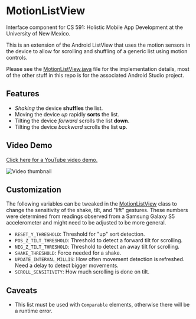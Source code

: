 # MotionListView
Interface component for CS 591: Holistic Mobile App Development at the University of New Mexico.

This is an extension of the Android ListView that uses the motion sensors in the 
device to allow for scrolling and shuffling of a generic list using motion controls.

Please see the [MotionListView.java](https://github.com/lnunno/AndroidInterfaceComponent/blob/master/app/src/main/java/com/lnunno/interfacecomponent/MotionListView.java) file for the implementation details, most of the other stuff in this repo is for 
the associated Android Studio project.

## Features
* *Shaking* the device **shuffles** the list.
* Moving the device *up* rapidly **sorts** the list.
* Tilting the device *forward* scrolls the list **down**.
* Tilting the device *backward* scrolls the list **up**.

## Video Demo
[Click here for a YouTube video demo.](http://youtu.be/16Shkz2pT6k)

![Video thumbnail](http://img.youtube.com/vi/16Shkz2pT6k/0.jpg)

## Customization
The following variables can be tweaked in the [MotionListView](https://github.com/lnunno/AndroidInterfaceComponent/blob/master/app/src/main/java/com/lnunno/interfacecomponent/MotionListView.java) class to change the sensitivity of the shake, tilt, and "lift" gestures. These numbers were determined from readings observed from a Samsung Galaxy S5 accelerometer and might need to be adjusted to be more general.

* `RESET_Y_THRESHOLD`: Threshold for "up" sort detection.
* `POS_Z_TILT_THRESHOLD`: Threshold to detect a forward tilt for scrolling.
* `NEG_Z_TILT_THRESHOLD`: Threshold to detect an away tilt for scrolling.
* `SHAKE_THRESHOLD`: Force needed for a shake.
* `UPDATE_INTERVAL_MILLIS`: How often movement detection is refreshed. Need a delay to detect bigger movements.
* `SCROLL_SENSITIVITY`: How much scrolling is done on tilt.

## Caveats
* This list must be used with `Comparable` elements, otherwise there will be a runtime error.
